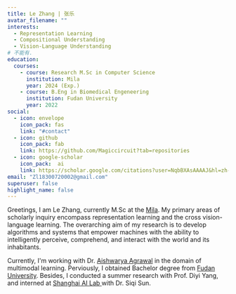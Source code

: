 ```yaml
---
title: Le Zhang | 张乐
avatar_filename: ""
interests:
  - Representation Learning
  - Compositional Understanding
  - Vision-Language Understanding
# 不能有.
education:
  courses:
    - course: Research M.Sc in Computer Science
      institution: Mila
      year: 2024 (Exp.)
    - course: B.Eng in Biomedical Engeneering
      institution: Fudan University
      year: 2022
social:
  - icon: envelope
    icon_pack: fas
    link: "#contact"
  - icon: github
    icon_pack: fab
    link: https://github.com/Magiccircuit?tab=repositories
  - icon: google-scholar
    icon_pack:  ai
    link: https://scholar.google.com/citations?user=NqbBXAsAAAAJ&hl=zh-CN&authuser=1
email: "Zl18300720002@gmail.com"
superuser: false
highlight_name: false
---
```

Greetings, I am Le Zhang, currently M.Sc at the [Mila](https://mila.quebec/en/person/le-zhang/). My primary areas of scholarly inquiry encompass representation learning and the cross vision-language learning. The overarching aim of my research is to develop algorithms and systems that empower machines with the ability to intelligently perceive, comprehend, and interact with the world and its inhabitants.

Currently, I'm working with Dr. [Aishwarya Agrawal](https://www.iro.umontreal.ca/~agrawal/) in the domain of multimodal learning. Perviously, I obtained Bachelor degree from [Fudan University](https://www.fudan.edu.cn/). Besides, I conducted a summer research with Prof. Diyi Yang, and interned at [Shanghai AI Lab ](https://www.shlab.org.cn/) with Dr. Siqi Sun.


